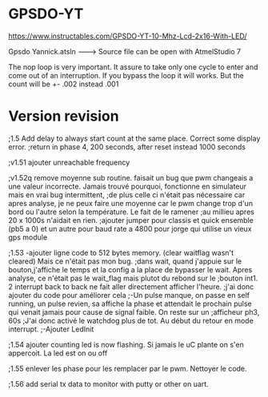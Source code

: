 # GPSDO-YT

https://www.instructables.com/GPSDO-YT-10-Mhz-Lcd-2x16-With-LED/

Gpsdo Yannick.atsln  ---> Source file can be open with AtmelStudio 7

The nop loop is very important. It assure to take only one cycle to enter and come out of an interruption.
If you bypass the loop it will works. But the count will be +- .002 instead .001

# Version revision

;1.5 Add delay to always start count at the same place. Correct some display error. 
;return in phase 4, 200 seconds, after reset instead 1000 seconds

;v1.51 ajouter unreachable frequency

;v1.52q remove moyenne sub routine. faisait un bug que pwm changeais a une valeur incorrecte. Jamais trouvé pourquoi, fonctionne en simulateur mais en vrai bug intermittent,
;de plus celle ci n'était pas nécessaire car apres analyse, je ne peux faire une moyenne car le pwm change trop d'un bord ou l'autre selon la température. Le fait de le ramener
;au millieu apres 20 x 1000s n'aidait en rien.
;ajouter jumper pour classis et quick ensemble (pb5 a 0) et un autre pour baud rate a 4800 pour jorge qui utilise un vieux gps module

;1.53 -ajouter ligne code to 512 bytes memory. (clear waitflag wasn't cleared) Mais ce n'était pas mon bug.
;dans wait, quand j'appuie sur le bouton,j'affiche le temps et la config a la place de bypasser le wait. Apres analyse, ce n'était pas le wait_flag mais plutot du rebond sur le ;bouton int1. 2 interrupt back to back ne fait aller directement afficher l'heure.
;j'ai donc ajouter du code pour améliorer cela
;-Un pulse manque, on passe en self running, un pulse revien, sa affiche la phase et attendait le prochain pulse qui venait jamais pour cause de signal faible. On reste sur un ;afficheur ph3, 60s
;J'ai donc activé le watchdog plus de tot. Au début du retour en mode interrupt.
;-Ajouter LedInit

;1.54  ajouter counting led is now flashing. Si jamais le uC plante on s'en appercoit. La led est on ou off

;1.55 enlever les phase pour les remplacer par le pwm. Nettoyer le code.

;1.56 add serial tx data to monitor with putty or other on uart.
